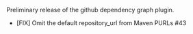 Preliminary release of the github dependency graph plugin.

- [FIX] Omit the default repository_url from Maven PURLs #43